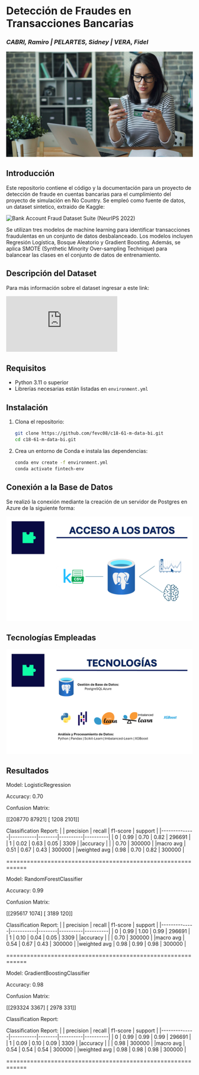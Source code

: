 # **Detección de Fraudes en Transacciones Bancarias**

### *CABRI, Ramiro | PELARTES, Sidney | VERA, Fidel*

![Transacciones Bancarias](/reports/figures/vitaly-gariev-1JnN9QhmTGU-unsplash.jpg)

## **Introducción**
Este repositorio contiene el código y la documentación para un proyecto de detección de fraude en cuentas bancarias para el cumplimiento del proyecto de simulación en No Country.
Se empleó como fuente de datos, un dataset sintetico, extraido de Kaggle:

![Bank Account Fraud Dataset Suite (NeurIPS 2022)](https://www.kaggle.com/datasets/sgpjesus/bank-account-fraud-dataset-neurips-2022)

Se utilizan tres modelos de machine learning para identificar transacciones fraudulentas en un conjunto de datos desbalanceado. Los modelos incluyen Regresión Logística, Bosque Aleatorio y Gradient Boosting. Además, se aplica SMOTE (Synthetic Minority Over-sampling Technique) para balancear las clases en el conjunto de datos de entrenamiento.

## **Descripción del Dataset**
Para más información sobre el dataset ingresar a este link:

![Bank Account Fraud Dataset Suite (NeurIPS 2022)](https://github.com/feedzai/bank-account-fraud/blob/main/documents/datasheet.pdf)

## Requisitos
- Python 3.11 o superior
- Librerías necesarias están listadas en `environment.yml`

## Instalación

1. Clona el repositorio:
    ```bash
    git clone https://github.com/fevc08/c18-61-m-data-bi.git
    cd c18-61-m-data-bi.git
    ```

2. Crea un entorno de Conda e instala las dependencias:
    ```bash
    conda env create -f environment.yml
    conda activate fintech-env
    ```

## Conexión a la Base de Datos
Se realizó la conexión mediante la creación de un servidor de Postgres en Azure de la siguiente forma:

![Base de Datos](/reports/figures/Slide3.PNG)

## Tecnologías Empleadas

![Tecnologías](/reports/figures/Slide4.PNG)

## Resultados

Model: LogisticRegression

Accuracy: 0.70

Confusion Matrix:

 [[208770  87921]
 [  1208   2101]]

Classification Report:
|              | precision | recall | f1-score |  support |
|--------------|-----------|--------|----------|----------|
|          0   |   0.99    |  0.70  |   0.82   |  296691  |
|          1   |   0.02    |  0.63  |   0.05   |    3309  |
|accuracy      |           |        |   0.70   |  300000  |
|macro avg     |   0.51    |  0.67  |   0.43   |  300000  |
|weighted avg  |   0.98    |  0.70  |   0.82   |  300000  |

============================================================

Model: RandomForestClassifier

Accuracy: 0.99

Confusion Matrix:

 [[295617   1074]
 [  3189    120]]

Classification Report:
|              | precision | recall | f1-score |  support |
|--------------|-----------|--------|----------|----------|
|          0   |   0.99    |  1.00  |   0.99   |  296691  |
|          1   |   0.10    |  0.04  |   0.05   |    3309  |
|accuracy      |           |        |   0.70   |  300000  |
|macro avg     |   0.54    |  0.67  |   0.43   |  300000  |
|weighted avg  |   0.98    |  0.99  |   0.98   |  300000  |

============================================================

Model: GradientBoostingClassifier

Accuracy: 0.98

Confusion Matrix:

 [[293324   3367]
 [  2978    331]]

Classification Report:

Classification Report:
|              | precision | recall | f1-score |  support |
|--------------|-----------|--------|----------|----------|
|          0   |   0.99    |  0.99  |   0.99   |  296691  |
|          1   |   0.09    |  0.10  |   0.09   |    3309  |
|accuracy      |           |        |   0.98   |  300000  |
|macro avg     |   0.54    |  0.54  |   0.54   |  300000  |
|weighted avg  |   0.98    |  0.98  |   0.98   |  300000  |

============================================================


